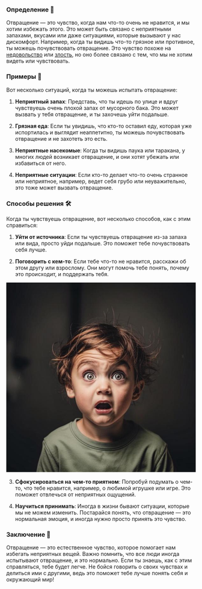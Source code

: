 ### Определение 🧐
Отвращение — это чувство, когда нам что-то очень не нравится, и мы хотим избежать этого. Это может быть связано с неприятными запахами, вкусами или даже ситуациями, которые вызывают у нас дискомфорт. Например, когда ты видишь что-то грязное или противное, ты можешь почувствовать отвращение. Это чувство похоже на [недовольство](недовольство.md) или [злость](злость.md), но оно более связано с тем, что мы не хотим видеть или чувствовать.

### Примеры 🧒
Вот несколько ситуаций, когда ты можешь испытать отвращение:

1. **Неприятный запах**: Представь, что ты идешь по улице и вдруг чувствуешь очень плохой запах от мусорного бака. Это может вызвать у тебя отвращение, и ты захочешь уйти подальше.
   
2. **Грязная еда**: Если ты увидишь, что кто-то оставил еду, которая уже испортилась и выглядит неаппетитно, ты можешь почувствовать отвращение и не захотеть это есть.

3. **Неприятные насекомые**: Когда ты видишь паука или таракана, у многих людей возникает отвращение, и они хотят убежать или избавиться от него.

4. **Неприятные ситуации**: Если кто-то делает что-то очень странное или неприятное, например, ведет себя грубо или неуважительно, это тоже может вызвать отвращение.

### Способы решения 🛠️
Когда ты чувствуешь отвращение, вот несколько способов, как с этим справиться:

1. **Уйти от источника**: Если ты чувствуешь отвращение из-за запаха или вида, просто уйди подальше. Это поможет тебе почувствовать себя лучше.

2. **Поговорить с кем-то**: Если тебе что-то не нравится, расскажи об этом другу или взрослому. Они могут помочь тебе понять, почему это происходит, и поддержать тебя.



![Изображение отвращение](отвращение.jpg)



3. **Сфокусироваться на чем-то приятном**: Попробуй подумать о чем-то, что тебе нравится, например, о любимой игрушке или игре. Это поможет отвлечься от неприятных ощущений.

4. **Научиться принимать**: Иногда в жизни бывают ситуации, которые мы не можем изменить. Постарайся понять, что отвращение — это нормальная эмоция, и иногда нужно просто принять это чувство.

### Заключение 🌈
Отвращение — это естественное чувство, которое помогает нам избегать неприятных вещей. Важно помнить, что все люди иногда испытывают отвращение, и это нормально. Если ты знаешь, как с этим справляться, тебе будет легче. Не бойся говорить о своих чувствах и делиться ими с другими, ведь это поможет тебе лучше понять себя и окружающий мир!